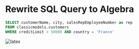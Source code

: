 # Rewrite SQL Query to Algebra

```sql
SELECT customerName, city, salesRepEmployeeNumber as rep 
FROM classicmodels.customers
WHERE creditLimit > 50000 AND country = 'France'
```

![latex]( https://latex.codecogs.com/svg.latex?\Pi_{customerName,city,rep}(\sigma_{creditLimit>50000\wedge%20country=France}(\rho_{rep/salesRepEmployeeNumber}(customers)))      )
